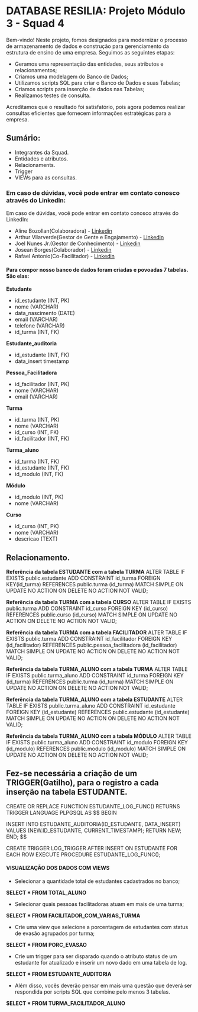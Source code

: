 # DATABASE RESILIA: Projeto Módulo 3 - Squad 4

Bem-vindo! Neste projeto, fomos designados para modernizar o processo de armazenamento de dados e construção para gerenciamento da estrutura de ensino de uma empresa. Seguimos as seguintes etapas:

- Geramos uma representação das entidades, seus atributos e relacionamentos;
- Criamos uma modelagem do Banco de Dados;
- Utilizamos scripts SQL para criar o Banco de Dados e suas Tabelas;
- Criamos scripts para inserção de dados nas Tabelas;
- Realizamos testes de consulta.

Acreditamos que o resultado foi satisfatório, pois agora podemos realizar consultas eficientes que fornecem informações estratégicas para a empresa.

## Sumário:
- Integrantes da Squad.
- Entidades e atributos.
- Relacionaments.
- Trigger
- VIEWs para as consultas.

### Em caso de dúvidas, você pode entrar em contato conosco através do LinkedIn:

Em caso de dúvidas, você pode entrar em contato conosco através do LinkedIn:

- Aline Bozollan(Colaboradora) - [Linkedin](https://www.linkedin.com/in/alinebozollan/)
- Arthur Vilarverde(Gestor de Gente e Engajamento) - [Linkedin](https://www.linkedin.com/in/arthur-vilarverde-dataanalytics-webdev/)
- Joel Nunes Jr.(Gestor de Conhecimento) - [Linkedin](https://www.linkedin.com/in/joel-nunes-jr-0883b2265/)
- Josean Borges(Colaborador) - [Linkedin](https://www.linkedin.com/in/joseanplborges/)
- Rafael Antonio(Co-Facilitador) - [Linkedin](https://www.linkedin.com/in/rafael-antonio-759a04241/)

#### Para compor nosso banco de dados foram criadas e povoadas 7 tabelas. São elas:

**Estudante**
- id_estudante (INT, PK)
- nome (VARCHAR)
- data_nascimento (DATE)
- email (VARCHAR)
- telefone (VARCHAR)
- id_turma (INT, FK)

**Estudante_auditoria**
- id_estudante (INT, FK)
- data_insert timestamp

**Pessoa_Facilitadora**
- id_facilitador (INT, PK)
- nome (VARCHAR)
- email (VARCHAR)

**Turma**
- id_turma (INT, PK)
- nome (VARCHAR)
- id_curso (INT, FK)
- id_facilitador (INT, FK)

**Turma_aluno**
- id_turma (INT, FK)
- id_estudante (INT, FK)
- id_modulo (INT, FK)

**Módulo**
- id_modulo (INT, PK)
- nome (VARCHAR)

**Curso**
- id_curso (INT, PK)
- nome (VARCHAR)
- descricao (TEXT)

## Relacionamento.

**Referência da tabela ESTUDANTE com a tabela TURMA**
ALTER TABLE IF EXISTS public.estudante
    ADD CONSTRAINT id_turma FOREIGN KEY(id_turma)
    REFERENCES public.turma (id_turma) MATCH SIMPLE
    ON UPDATE NO ACTION
    ON DELETE NO ACTION
    NOT VALID;

**Referência da tabela TURMA com a tabela CURSO**
ALTER TABLE IF EXISTS public.turma
    ADD CONSTRAINT id_curso FOREIGN KEY (id_curso)
    REFERENCES public.curso (id_curso) MATCH SIMPLE
    ON UPDATE NO ACTION
    ON DELETE NO ACTION
    NOT VALID;

**Referência da tabela TURMA com a tabela FACILITADOR**
ALTER TABLE IF EXISTS public.turma
    ADD CONSTRAINT id_facilitador FOREIGN KEY (id_facilitador)
    REFERENCES public.pessoa_facilitadora (id_facilitador) MATCH SIMPLE
    ON UPDATE NO ACTION
    ON DELETE NO ACTION
    NOT VALID;

**Referência da tabela TURMA_ALUNO com a tabela TURMA**
ALTER TABLE IF EXISTS public.turma_aluno
    ADD CONSTRAINT id_turma FOREIGN KEY (id_turma)
    REFERENCES public.turma (id_turma) MATCH SIMPLE
    ON UPDATE NO ACTION
    ON DELETE NO ACTION
    NOT VALID;

**Referência da tabela TURMA_ALUNO com a tabela ESTUDANTE**
ALTER TABLE IF EXISTS public.turma_aluno
    ADD CONSTRAINT id_estudante FOREIGN KEY (id_estudante)
    REFERENCES public.estudante (id_estudante) MATCH SIMPLE
    ON UPDATE NO ACTION
    ON DELETE NO ACTION
    NOT VALID;

**Referência da tabela TURMA_ALUNO com a tabela MÓDULO**
ALTER TABLE IF EXISTS public.turma_aluno
    ADD CONSTRAINT id_modulo FOREIGN KEY (id_modulo)
    REFERENCES public.modulo (id_modulo) MATCH SIMPLE
    ON UPDATE NO ACTION
    ON DELETE NO ACTION
    NOT VALID;

## Fez-se necessária a criação de um TRIGGER(Gatilho), para o registro a cada inserção na tabela ESTUDANTE.

CREATE OR REPLACE FUNCTION ESTUDANTE_LOG_FUNC()
RETURNS TRIGGER
LANGUAGE PLPGSQL
AS $$
BEGIN

INSERT INTO ESTUDANTE_AUDITORIA(ID_ESTUDANTE, DATA_INSERT) VALUES (NEW.ID_ESTUDANTE, CURRENT_TIMESTAMP);
RETURN NEW;
END;
$$

CREATE TRIGGER LOG_TRIGGER
AFTER INSERT ON ESTUDANTE
FOR EACH ROW
EXECUTE PROCEDURE ESTUDANTE_LOG_FUNC();

#### VISUALIZAÇÃO DOS DADOS COM VIEWS

- Selecionar a quantidade total de estudantes cadastrados no banco;

**SELECT * FROM TOTAL_ALUNO**

- Selecionar quais pessoas facilitadoras atuam em mais de uma turma;

**SELECT * FROM FACILITADOR_COM_VARIAS_TURMA**

- Crie uma view que selecione a porcentagem de estudantes com status de evasão agrupados por turma;

**SELECT * FROM PORC_EVASAO**

- Crie um trigger para ser disparado quando o atributo status de um estudante for atualizado e
inserir um novo dado em uma tabela de log.

**SELECT * FROM ESTUDANTE_AUDITORIA**

- Além disso, vocês deverão pensar em mais uma questão que deverá ser respondida por scripts SQL que combine pelo menos 3 tabelas.

**SELECT * FROM TURMA_FACILITADOR_ALUNO**